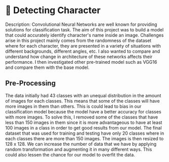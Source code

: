 # 🤖 Detecting Character
Description: Convolutional Neural Networks are well known for providing solutions for classification task. The aim of this project was to build a model that could accurately identify character's name inside an image. Challenges arise in this project mainly comes from the randomness of the dataset where for each character, they are presented in a variety of situations with different backgrounds, different angles, etc. I also wanted to compare and understand how change in architecture of these networks affects their performance. I then investigated other pre-trained model such as VGG16 and compare them with the base model.

## Pre-Processing
The data initially had 43 classes with an unequal distribution in the amount of images for each classes. This means that some of the classes will have more images in them than others. This is could lead to bias in our classification model because the model have a better accuracy for classes with more images. To solve this, I removed some of the classes that have less than 150 images in them since it is more advantageous to have at least 100 images in a class in order to get good results from our model. The final dataset that was used for training and testing have only 20 classes where in each classes there are more than 150 images. The images is then resized to 128 x 128. We can increase the number of data that we have by applying random transformation and augmenting it in many different ways. This could also lessen the chance for our model to overfit the data.

